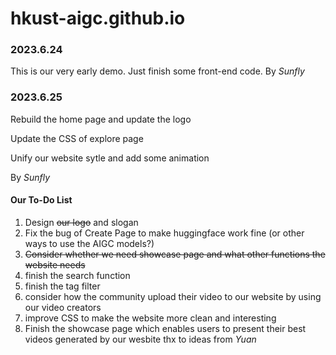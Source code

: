# hkust-aigc.github.io

### 2023.6.24

This is our very early demo. Just finish some front-end code. By *Sunfly*

### 2023.6.25

Rebuild the home page and update the logo

Update the CSS of explore page

Unify our website sytle and add some animation

By *Sunfly*

#### Our To-Do List

1. Design ~~our logo~~ and slogan
2. Fix the bug of Create Page to make huggingface work fine (or other ways to use the AIGC models?)
3. ~~Consider whether we need showcase page and what other functions the website needs~~
4. finish the search function
5. finish the tag filter
6. consider how the community upload their video to our website by using our video creators
7. improve CSS to make the website more clean and interesting
8. Finish the showcase page which enables users to present their best videos generated by our wesbite thx to ideas from *Yuan*

